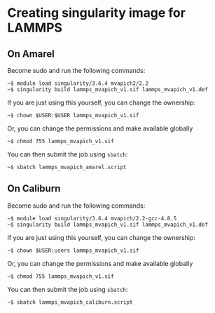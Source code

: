 # Creating singularity image for LAMMPS

## On Amarel

Become sudo and run the following commands:  

```
~$ module load singularity/3.6.4 mvapich2/2.2
~$ singularity build lammps_mvapich_v1.sif lammps_mvapich_v1.def  
```

If you are just using this yourself, you can change the ownership:

```
~$ chown $USER:$USER lammps_mvapich_v1.sif
```

Or, you can change the permissions and make available globally

```
~$ chmod 755 lammps_mvapich_v1.sif
```

You can then submit the job using `sbatch`:
```
~$ sbatch lammps_mvapich_amarel.script
```

## On Caliburn

Become sudo and run the following commands:  

```
~$ module load singularity/3.6.4 mvapich/2.2-gcc-4.8.5
~$ singularity build lammps_mvapich_v1.sif lammps_mvapich_v1.def  
```

If you are just using this yourself, you can change the ownership:   

```
~$ chown $USER:users lammps_mvapich_v1.sif
```

Or, you can change the permissions and make available globally

```
~$ chmod 755 lammps_mvapich_v1.sif
```

You can then submit the job using `sbatch`:  
```
~$ sbatch lammps_mvapich_caliburn.script
```
